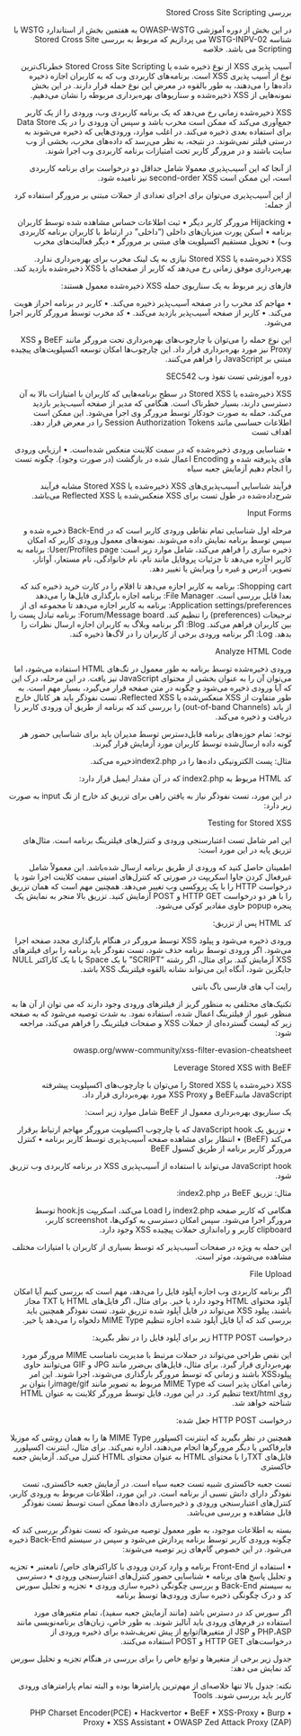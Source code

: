 <div dir="rtl">
بررسی Stored Cross Site Scripting

در این بخش از دوره آموزشی OWASP-WSTG به هفتمین بخش از استاندارد WSTG با شناسه WSTG-INPV-02 می پردازیم که مربوط به بررسی Stored Cross Site Scripting می باشد.
خلاصه

آسیب پذیری XSS از نوع ذخیره شده یا Stored Cross Site Scripting خطرناک‌ترین نوع از آسیب پذیری XSS است. برنامه‌های کاربردی وب که به کاربران اجازه ذخیره داده‌ها را می‌دهند، به طور بالقوه در معرض این نوع حمله قرار دارند. در این بخش نمونه‌هایی از XSS ذخیره‌شده و سناریوهای بهره‌برداری مربوطه را نشان می‌دهیم.

XSS ذخیره‌شده زمانی رخ می‌دهد که یک برنامه کاربردی وب، ورودی را از یک کاربر جمع‌آوری می‌کند که ممکن است مخرب باشد و سپس آن ورودی را در یک Data Store برای استفاده بعدی ذخیره می‌کند. در اغلب موارد، ورودی‌هایی که ذخیره می‌شوند به درستی فیلتر نمی‌شوند. در نتیجه، به نظر می‌رسد که داده‌های مخرب، بخشی از وب سایت باشند و در مرورگر کاربر تحت امتیازات برنامه کاربردی وب اجرا شوند.

از آنجا که این آسیب‌پذیری معمولا شامل حداقل دو درخواست برای برنامه کاربردی است، این ممکن است second-order XSS نیز نامیده شود.

از این آسیب‌پذیری می‌توان برای اجرای تعدادی از حملات مبتنی بر مرورگر استفاده کرد از جمله:

• Hijacking مرورگر کاربر دیگر
• ثبت اطلاعات حساس مشاهده شده توسط کاربران برنامه
• اسکن پورت میزبان‌های داخلی (‏”داخلی” در ارتباط با کاربران برنامه کاربردی وب)‏
• تحویل مستقیم اکسپلویت های مبتنی بر مرورگر
• دیگر فعالیت‌های مخرب

XSS ذخیره‌شده یا Stored XSS نیازی به یک لینک مخرب برای بهره‌برداری ندارد. بهره‌برداری موفق زمانی رخ می‌دهد که کاربر از صفحه‌ای با XSS ذخیره‌شده بازدید کند.

فازهای زیر مربوط به یک سناریوی حمله XSS ذخیره‌شده معمول هستند:

• مهاجم کد مخرب را در صفحه آسیب‌پذیر ذخیره می‌کند.
• کاربر در برنامه احراز هویت می‌کند.
• کاربر از صفحه آسیب‌پذیر بازدید می‌کند.
• کد مخرب توسط مرورگر کاربر اجرا می‌شود.

این نوع حمله را می‌توان با چارچوب‌های بهره‌برداری تحت مرورگر مانند BeEF و XSS Proxy نیز مورد بهره‌برداری قرار داد. این چارچوب‌ها امکان توسعه اکسپلویت‌های پیچیده مبتنی بر JavaScript را فراهم می‌کنند.

دوره آموزشی تست نفوذ وب SEC542

XSS ذخیره‌شده یا Stored XSS در سطح برنامه‌هایی که کاربران با امتیازات بالا به آن دسترسی دارند، بسیار خطرناک است. هنگامی که مدیر از صفحه آسیب‌پذیر بازدید می‌کند، حمله به صورت خودکار توسط مرورگر وی اجرا می‌شود. این ممکن است اطلاعات حساسی مانند Session Authorization Tokens را در معرض قرار دهد.
اهداف تست

• شناسایی ورودی ذخیره‌شده که در سمت کلاینت منعکس شده‌است.
• ارزیابی ورودی های پذیرفته شده و Encoding اعمال شده در بازگشت (‏در صورت وجود)‏.
چگونه تست را انجام دهیم
آزمایش جعبه سیاه

فرآیند شناسایی آسیب‌پذیری‌های XSS ذخیره‌شده یا Stored XSS مشابه فرآیند شرح‌داده‌شده در طول تست برای XSS منعکس‌شده یا Reflected XSS می‌باشد.

Input Forms

مرحله اول شناسایی تمام نقاطی ورودی کاربر است که در Back-End ذخیره شده و سپس توسط برنامه نمایش داده می‌شوند. نمونه‌های معمول ورودی کاربر که امکان ذخیره سازی را فراهم می‌کند، شامل موارد زیر است:
User/Profiles page: برنامه به کاربر اجازه می‌دهد تا جزئیات پروفایل مانند نام، نام خانوادگی، نام مستعار، آواتار، تصویر، آدرس و غیره را ویرایش یا تغییر دهد.

Shopping cart: برنامه به کاربر اجازه می‌دهد تا اقلام را در کارت خرید ذخیره کند که بعدا قابل بررسی است.
File Manager: برنامه‌ اجازه بارگذاری فایل‌ها را می‌دهد
Application settings/preferences: برنامه‌ به کاربر اجازه می‌دهد تا مجموعه ای از ترجیحات (preferences) را تنظیم کند.
Forum/Message board: برنامه‌ تبادل پست را بین کاربران فراهم می‌کند.
Blog: اگر برنامه وبلاگ به کاربران اجازه ارسال نظرات را بدهد.
Log: اگر برنامه ورودی برخی از کاربران را در لاگ‌ها ذخیره کند.

Analyze HTML Code

ورودی ذخیره‌شده توسط برنامه به طور معمول در تگ‌های HTML استفاده می‌شود، اما می‌توان آن را به عنوان بخشی از محتوای JavaScript نیز یافت. در این مرحله، درک این که آیا ورودی ذخیره می‌شود و چگونه در متن صفحه قرار می‌گیرد، بسیار مهم است. به طور متفاوت از XSS منعکس‌شده یا Reflected XSS، تست نفوذگر باید هر کانال خارج از باند (out-of-band Channels) را بررسی کند که برنامه از طریق آن ورودی کاربر را دریافت و ذخیره می‌کند.

توجه: تمام حوزه‌های برنامه قابل‌دسترس توسط مدیران باید برای شناسایی حضور هر گونه داده ارسال‌شده توسط کاربران مورد آزمایش قرار گیرند.

مثال: پست الکترونیکی داده‌ها را در index2.phpذخیره می‌کند.

کد HTML مربوط به index2.php که در آن مقدار ایمیل قرار دارد:

در این مورد، تست نفوذگر نیاز به یافتن راهی برای تزریق کد خارج از تگ input به صورت زیر دارد:

Testing for Stored XSS

این امر شامل تست اعتبارسنجی ورودی و کنترل‌های فیلترینگ برنامه است. مثال‌های تزریق پایه در این مورد است:

اطمینان حاصل کنید که ورودی از طریق برنامه ارسال شده‌باشد. این معمولاً شامل غیرفعال کردن جاوا اسکریپت در صورتی که کنترل‌های امنیتی سمت کلاینت اجرا شود یا درخواست HTTP را با یک پروکسی وب تغییر می‌دهد. همچنین مهم است که همان تزریق را با هر دو درخواست HTTP GET و POST آزمایش کنید. تزریق بالا منجر به نمایش یک پنجره popup حاوی مقادیر کوکی می‌شود.

کد HTML پس از تزریق:

ورودی ذخیره می‌شود و پیلود XSS توسط مرورگر در هنگام بارگذاری مجدد صفحه اجرا می‌شود. اگر ورودی توسط برنامه حذف شود، تست نفودگر باید برنامه را برای فیلترهای XSS آزمایش کند. برای مثال، اگر رشته “SCRIPT” با یک Space یا با یک کاراکتر NULL جایگزین شود، آنگاه این می‌تواند نشانه بالقوه فیلترینگ XSS باشد.

رایت آپ های فارسی باگ بانتی

تکنیک‌های مختلفی به منظور گریز از فیلترهای ورودی وجود دارند که می توان از آن ها به منظور عبور از فیلترینگ اعمال شده، استفاده نمود. به شدت توصیه می‌شود که به صفحه زیر که لیست گسترده‌ای از حملات XSS و صفحات فیلترینگ را فراهم می‌کند، مراجعه شود:

owasp.org/www-community/xss-filter-evasion-cheatsheet

Leverage Stored XSS with BeEF

XSS ذخیره‌شده یا Stored XSS را می‌توان با چارچوب‌های اکسپلویت پیشرفته JavaScript مانندBeEF و XSS Proxy مورد بهره‌برداری قرار داد.

یک سناریوی بهره‌برداری معمول از BeEF شامل موارد زیر است:

• تزریق یک JavaScript hook که با چارچوب اکسپلویت مرورگر مهاجم ارتباط برقرار می‌کند (BeEF)
• انتظار برای مشاهده صفحه آسیب‌پذیری توسط کاربر برنامه
• کنترل مرورگر کاربر برنامه از طریق کنسول BeEF

JavaScript hook می‌تواند با استفاده از آسیب‌پذیری XSS در برنامه کاربردی وب تزریق شود.

مثال: تزریق BeEF در index2.php:

هنگامی که کاربر صفحه index2.php را Load می‌کند، اسکریپت hook.js توسط مرورگر اجرا می‌شود. سپس امکان دسترسی به کوکی‌ها، screenshot کاربر، clipboard کاربر و راه‌اندازی حملات پیچیده XSS وجود دارد.

این حمله به ویژه در صفحات آسیب‌پذیر که توسط بسیاری از کاربران با امتیازات مختلف مشاهده می‌شوند، موثر است.

File Upload

اگر برنامه کاربردی وب اجازه آپلود فایل را می‌دهد، مهم است که بررسی کنیم آیا امکان آپلود محتوای HTML وجود دارد یا خیر. برای مثال، اگر فایل‌های HTML یا TXT مجاز باشند، پیلود XSS می‌تواند در فایل آپلود شده تزریق شود. تست نفوذگر همچنین باید بررسی کند که آیا فایل آپلود شده اجازه تنظیم MIME Type دلخواه را می‌دهد یا خیر.

درخواست HTTP POST زیر برای آپلود فایل را در نظر بگیرید:

این نقص طراحی می‌تواند در حملات مرتبط با مدیریت نامناسب MIME مرورگر مورد بهره‌برداری قرار گیرد. برای مثال، فایل‌های بی‌ضرر مانند JPG و GIF می‌توانند حاوی پیلودXSS باشند و زمانی که توسط مرورگر بارگذاری می‌شوند، اجرا شوند. این امر زمانی امکان پذیر است که MIME Type مربوط به تصویر مانند image/gifرا بتوان بر روی text/html تنظیم کرد. در این مورد، فایل توسط مرورگر کلاینت به عنوان HTML شناخته خواهد شد.

درخواست HTTP POST جعل شده:

همچنین در نظر بگیرید که اینترنت اکسپلورر MIME Type ها را به همان روشی که موزیلا فایرفاکس یا دیگر مرورگرها انجام می‌دهند، اداره نمی‌کند. برای مثال، اینترنت اکسپلورر فایل‌های TXTرا با محتوای HTML به عنوان محتوای HTML کنترل می‌کند.
آزمایش جعبه خاکستری

تست جعبه خاکستری شبیه تست جعبه سیاه است. در آزمایش جعبه خاکستری، تست نفوذگر دارای دانش نسبی از برنامه است. در این مورد، اطلاعات مربوط به ورودی کاربر، کنترل‌های اعتبارسنجی ورودی و ذخیره‌سازی داده‌ها ممکن است توسط تست نفوذگر قابل مشاهده و بررسی می‌باشد.

بسته به اطلاعات موجود، به طور معمول توصیه می‌شود که تست نفوذگر بررسی کند که چگونه ورودی کاربر توسط برنامه پردازش می‌شود و سپس در سیستم Back-End ذخیره می‌شود. در این خصوص گام‌های زیر توصیه می‌شوند:

• استفاده از Front-End برنامه و وارد کردن ورودی با کاراکترهای خاص/ نامعتبر
• تجزیه و تحلیل پاسخ های برنامه
• شناسایی حضور کنترل‌های اعتبارسنجی ورودی
• دسترسی به سیستم Back-End و بررسی چگونگی ذخیره سازی ورودی
• تجزیه و تحلیل سورس کد و درک چگونگی ذخیره‌ سازی ورودی‌ها توسط برنامه

اگر سورس کد در دسترس باشد (‏مانند آزمایش جعبه سفید)‏، تمام متغیرهای مورد استفاده در فرم‌های ورودی باید آنالیز شوند. به طور خاص، زبان‌های برنامه‌نویسی مانند PHP،ASP و JSP از متغیرها/توابع از پیش تعریف‌شده برای ذخیره ورودی از درخواست‌های HTTP GET و POST استفاده می‌کنند.

جدول زیر برخی از متغیرها و توابع خاص را برای بررسی در هنگام تجزیه و تحلیل سورس کد نمایش می دهد:

نکته: جدول بالا تنها خلاصه‌ای از مهم‌ترین پارامترها بوده و البته تمام پارامترهای ورودی کاربر باید بررسی شوند.
Tools

• PHP Charset Encoder(PCE)
• Hackvertor
• BeEF
• XSS-Proxy
• Burp Proxy
• XSS Assistant
• OWASP Zed Attack Proxy (ZAP)
